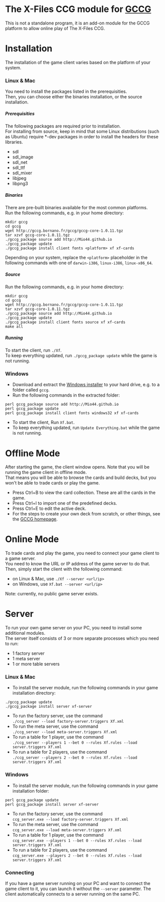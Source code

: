 # The X-Files CCG module for [GCCG](http://gccg.sourceforge.net/)

This is not a standalone program, it is an add-on module for the GCCG platform to allow online play of The X-Files CCG.  

# Installation

The installation of the game client varies based on the platform of your system.

### Linux & Mac

You need to install the packages listed in the prerequisities.  
Then, you can choose either the binaries installation, or the source installation.

##### Prerequisities

The following packages are required prior to installation.  
For installing from source, keep in mind that some Linux distributions (such as Ubuntu) require *-dev packages in order to install the headers for these libraries.

* sdl
* sdl_image
* sdl_net
* sdl_ttf
* sdl_mixer
* libjpeg
* libpng3

##### Binaries

There are pre-built binaries available for the most common platforms.  
Run the following commands, e.g. in your home directory:
```
mkdir gccg
cd gccg
wget http://gccg.bornano.fr/gccg/gccg-core-1.0.11.tgz
tar xzvf gccg-core-1.0.11.tgz
./gccg_package source add http://Mio44.github.io
./gccg_package update
./gccg_package install client fonts <platform> xf xf-cards
```
Depending on your system, replace the `<platform>` placeholder in the following commands with one of `darwin-i386`, `linux-i386`, `linux-x86_64`.

##### Source

Run the following commands, e.g. in your home directory:
```
mkdir gccg
cd gccg
wget http://gccg.bornano.fr/gccg/gccg-core-1.0.11.tgz
tar xzvf gccg-core-1.0.11.tgz
./gccg_package source add http://Mio44.github.io
./gccg_package update
./gccg_package install client fonts source xf xf-cards
make all
```

##### Running

To start the client, run `./Xf`.  
To keep everything updated, run `./gccg_package update` while the game is not running.

### Windows

* Download and extract the [Windows installer](http://gccg.sourceforge.net/downloads/gccg_install.zip) to your hard drive, e.g. to a folder called `gccg`.
* Run the following commands in the extracted folder:
```
perl gccg_package source add http://Mio44.github.io
perl gccg_package update
perl gccg_package install client fonts windows32 xf xf-cards
```
* To start the client, Run `Xf.bat`.
* To keep everything updated, run `Update Everything.bat` while the game is not running.

# Offline Mode

After starting the game, the client window opens. Note that you will be running the game client in offline mode.  
That means you will be able to browse the cards and build decks, but you won't be able to trade cards or play the game.
* Press Ctrl+B to view the card collection. These are all the cards in the game.
* Press Ctrl+I to import one of the predefined decks.
* Press Ctrl+E to edit the active deck.
* For the steps to create your own deck from scratch, or other things, see the [GCCG homepage](http://gccg.sourceforge.net/).

# Online Mode

To trade cards and play the game, you need to connect your game client to a game server.  
You need to know the URL or IP address of the game server to do that.  
Then, simply start the client with the following command:
* on Linux & Mac, use `./Xf --server <url/ip>`
* on Windows, use `Xf.bat --server <url/ip>`

Note: currently, no public game server exists.

# Server

To run your own game server on your PC, you need to install some additional modules.  
The server itself consists of 3 or more separate processes which you need to run:
* 1 factory server
* 1 meta server
* 1 or more table servers

### Linux & Mac

* To install the server module, run the following commands in your game installation directory:
```
./gccg_package update
./gccg_package install server xf-server
```
* To run the factory server, use the command  
`./ccg_server --load factory-server.triggers Xf.xml`
* To run the meta server, use the command  
`./ccg_server --load meta-server.triggers Xf.xml`
* To run a table for 1 player, use the command  
`./ccg_server --players 1 --bet 0 --rules Xf.rules --load server.triggers Xf.xml`
* To run a table for 2 players, use the command  
`./ccg_server --players 2 --bet 0 --rules Xf.rules --load server.triggers Xf.xml`

### Windows

* To install the server module, run the following commands in your game installation folder:
```
perl gccg_package update
perl gccg_package install server xf-server
```
* To run the factory server, use the command  
`ccg_server.exe --load factory-server.triggers Xf.xml`
* To run the meta server, use the command  
`ccg_server.exe --load meta-server.triggers Xf.xml`
* To run a table for 1 player, use the command  
`ccg_server.exe --players 1 --bet 0 --rules Xf.rules --load server.triggers Xf.xml`
* To run a table for 2 players, use the command  
`ccg_server.exe --players 2 --bet 0 --rules Xf.rules --load server.triggers Xf.xml`

### Connecting

If you have a game server running on your PC and want to connect the game client to it, you can launch it without the `--server` parameter.
The client automatically connects to a server running on the same PC.
